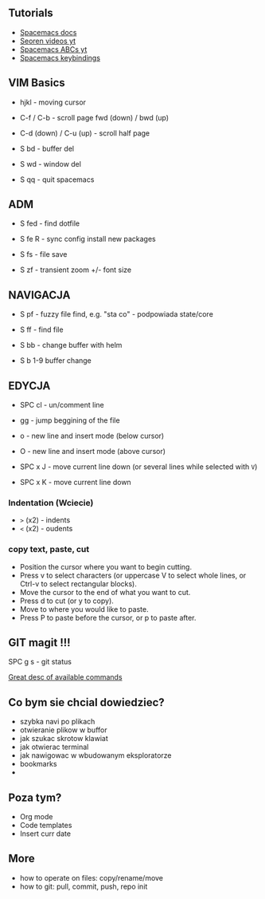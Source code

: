 Tutorials
---

- [Spacemacs docs](https://github.com/syl20bnr/spacemacs/tree/master/doc)
- [Seoren videos yt](https://www.youtube.com/channel/UCsJXkw_Ssp-1myJFm4_SMJA)
- [Spacemacs ABCs yt](https://www.youtube.com/playlist?list=PLrJ2YN5y27KLhd3yNs2dR8_inqtEiEweE)
- [Spacemacs keybindings](https://gist.github.com/pnowosie/b5f7cf9f6df09cc9f0e797cd2350971c)

VIM Basics
---

- hjkl - moving cursor
- C-f / C-b - scroll page fwd (down) / bwd (up)
- C-d (down) / C-u (up) - scroll half page


- S bd - buffer del
- S wd - window del

- S qq - quit spacemacs


ADM
---
- S fed - find dotfile
- S fe R - sync config install new packages

- S fs - file save

- S zf - transient zoom +/- font size


NAVIGACJA
---
- S pf - fuzzy file find, e.g. "sta co" - podpowiada state/core
- S ff - find file

- S bb - change buffer with helm
- S b 1-9 buffer change


EDYCJA
---
- SPC cl - un/comment line
- gg - jump beggining of the file
- o - new line and insert mode (below cursor)
- O - new line and insert mode (above cursor)

- SPC x J - move current line down (or several lines while selected with `V`)
- SPC x K - move current line down

### Indentation (Wciecie)
- `>` (x2) - indents
- `<` (x2) - oudents

### copy text, paste, cut
- Position the cursor where you want to begin cutting.
- Press v to select characters (or uppercase V to select whole lines, or Ctrl-v to select rectangular blocks).
- Move the cursor to the end of what you want to cut.
- Press d to cut (or y to copy).
- Move to where you would like to paste.
- Press P to paste before the cursor, or p to paste after.



GIT magit !!!
---
SPC g s - git status

[Great desc of available commands](https://www.saltycrane.com/blog/2018/11/magit-spacemacs-evil-magit-notes/#status)


Co bym sie chcial dowiedziec?
---

- szybka navi po plikach
- otwieranie plikow w buffor
- jak szukac skrotow klawiat
- jak otwierac terminal
- jak nawigowac w wbudowanym eksploratorze
- bookmarks
-

Poza tym?
---
- Org mode
- Code templates
- Insert curr date

More
---
- how to operate on files: copy/rename/move
- how to git: pull, commit, push, repo init
